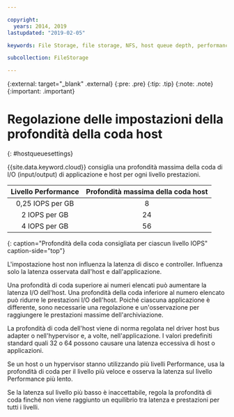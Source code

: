 ```yaml
---

copyright:
  years: 2014, 2019
lastupdated: "2019-02-05"

keywords: File Storage, file storage, NFS, host queue depth, performance tuning

subcollection: FileStorage

---
```

{:external: target="_blank" .external}
{:pre: .pre}
{:tip: .tip}
{:note: .note}
{:important: .important}

# Regolazione delle impostazioni della profondità della coda host
{: #hostqueuesettings}

{{site.data.keyword.cloud}} consiglia una profondità massima della coda di I/O (input/output) di applicazione e host per ogni livello prestazioni.

| Livello Performance | Profondità massima della coda host |
|:------:|:------:|
| 0,25 IOPS per GB | 8 |
| 2 IOPS per GB | 24 |
| 4 IOPS per GB | 56 |
{: caption="Profondità della coda consigliata per ciascun livello IOPS" caption-side="top"}


L'impostazione host non influenza la latenza di disco e controller. Influenza solo la latenza osservata dall'host e dall'applicazione.

Una profondità di coda superiore ai numeri elencati può aumentare la latenza I/O dell'host. Una profondità della coda inferiore al numero elencato può ridurre le prestazioni I/O dell'host. Poiché ciascuna applicazione è differente, sono necessarie una regolazione e un'osservazione per raggiungere le prestazioni massime dell'archiviazione.

La profondità di coda dell'host viene di norma regolata nel driver host bus adapter o nell'hypervisor e, a volte, nell'applicazione. I valori predefiniti standard quali 32 o 64 possono causare una latenza eccessiva di host o applicazioni.

Se un host o un hypervisor stanno utilizzando più livelli Performance, usa la profondità di coda per il livello più veloce e osserva la latenza sul livello Performance più lento.

Se la latenza sul livello più basso è inaccettabile, regola la profondità di coda finché non viene raggiunto un equilibrio tra latenza e prestazioni per tutti i livelli.
